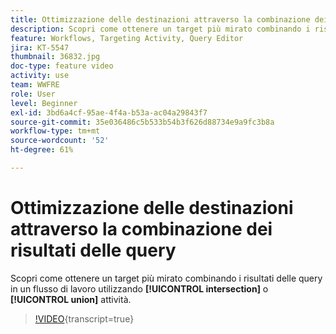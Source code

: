 ```yaml
---
title: Ottimizzazione delle destinazioni attraverso la combinazione dei risultati delle query
description: Scopri come ottenere un target più mirato combinando i risultati delle query in un flusso di lavoro utilizzando le attività di intersezione o di unione.
feature: Workflows, Targeting Activity, Query Editor
jira: KT-5547
thumbnail: 36832.jpg
doc-type: feature video
activity: use
team: WWFRE
role: User
level: Beginner
exl-id: 3bd6a4cf-95ae-4f4a-b53a-ac04a29843f7
source-git-commit: 35e036486c5b533b54b3f626d88734e9a9fc3b8a
workflow-type: tm+mt
source-wordcount: '52'
ht-degree: 61%

---
```


# Ottimizzazione delle destinazioni attraverso la combinazione dei risultati delle query

Scopri come ottenere un target più mirato combinando i risultati delle query in un flusso di lavoro utilizzando **[!UICONTROL intersection]** o **[!UICONTROL union]** attività.

>[!VIDEO](https://video.tv.adobe.com/v/36832?quality=12&learn=on){transcript=true}
